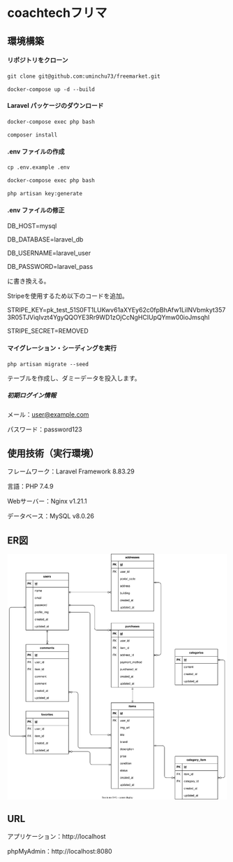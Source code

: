 # coachtechフリマ

## 環境構築

#### リポジトリをクローン


```
git clone git@github.com:uminchu73/freemarket.git
```

```
docker-compose up -d --build
```

#### Laravel パッケージのダウンロード

```
docker-compose exec php bash
```

```
composer install
```

#### .env ファイルの作成

```
cp .env.example .env
```

```
docker-compose exec php bash
```

```
php artisan key:generate
```

#### .env ファイルの修正

DB_HOST=mysql

DB_DATABASE=laravel_db

DB_USERNAME=laravel_user

DB_PASSWORD=laravel_pass

に書き換える。

Stripeを使用するため以下のコードを追加。

STRIPE_KEY=pk_test_51S0FT1LUKwv61aXYEy62c0fpBhAfw1LiINVbmkyt3573R05TJViqIvzt4YgyQQOYE3Rr9WD1zOjCcNgHCIUpQYmw00ioJmsqhI

STRIPE_SECRET=REMOVED




#### マイグレーション・シーディングを実行

```
php artisan migrate --seed
```
テーブルを作成し、ダミーデータを投入します。


##### 初期ログイン情報

メール：user@example.com

パスワード：password123


## 使用技術（実行環境）

フレームワーク：Laravel Framework 8.83.29

言語：PHP 7.4.9

Webサーバー：Nginx v1.21.1

データベース：MySQL v8.0.26



## ER図

![coachtechフリマER図](src/assets/images/er.svg)


## URL

アプリケーション：http://localhost


phpMyAdmin：http://localhost:8080


